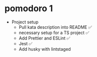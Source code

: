 # pomodoro 1

- Project setup
  - Pull kata description into README ✅
  - necessary setup for a TS project ✅
  - Add Prettier and ESLint ✅
  - Jest ✅
  - Add husky with lintstaged

